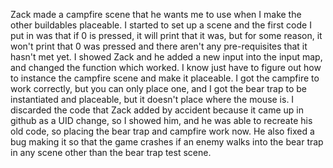 Zack made a campfire scene that he wants me to use when I make the other buildables placeable. I started to set up a scene and the first code I put in was that if 0 is pressed, it will print that it was, but for some reason, it won't print that 0 was pressed and there aren't any pre-requisites that it hasn't met yet. I showed Zack and he added a new input into the input map, and changed the function which worked. I know just have to figure out how to instance the campfire scene and make it placeable. I got the campfire to work correctly, but you can only place one, and I got the bear trap to be instantiated and placeable, but it doesn't place where the mouse is. I discarded the code that Zack added by accident because it came up in github as a UID change, so I showed him, and he was able to recreate his old code, so placing the bear trap and campfire work now. He also fixed a bug making it so that the game crashes if an enemy walks into the bear trap in any scene other than the bear trap test scene. 
